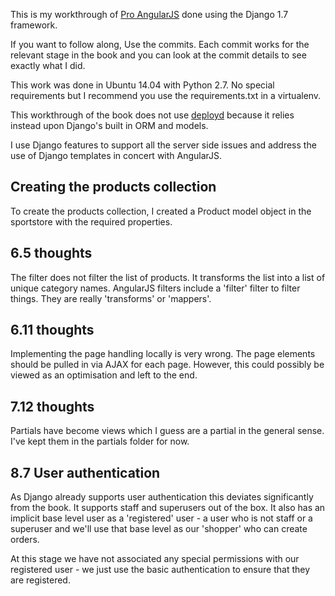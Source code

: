 This is my workthrough of [Pro AngularJS](http://www.apress.com/9781430264484) done using the Django 1.7 framework.

If you want to follow along, Use the commits. Each commit works for the relevant stage in the book and you can look
at the commit details to see exactly what I did.

This work was done in Ubuntu 14.04 with Python 2.7. No special requirements but I recommend you use the requirements.txt in a virtualenv.

This workthrough of the book does not use [deployd](http://deployd.com/) because it relies instead upon Django's built in ORM and models.

I use Django features to support all the server side issues and address the use of Django templates in concert with AngularJS.

## Creating the products collection
To create the products collection, I created a Product model object in the sportstore with the required properties.

## 6.5 thoughts
The filter does not filter the list of products. It transforms the list into a list of unique category names.
AngularJS filters include a 'filter' filter to filter things. They are really 'transforms' or 'mappers'.

## 6.11 thoughts
Implementing the page handling locally is very wrong. The page elements should be pulled in via AJAX for each page.
However, this could possibly be viewed as an optimisation and left to the end.

## 7.12 thoughts
Partials have become views which I guess are a partial in the general sense.
I've kept them in the partials folder for now.

## 8.7 User authentication
As Django already supports user authentication this deviates significantly from the book. It supports staff and
superusers out of the box. It also has an implicit base level user as a 'registered' user - a user who is not staff
or a superuser and we'll use that base level as our 'shopper' who can create orders.

At this stage we have not associated any special permissions with our registered user - we just use the basic
authentication to ensure that they are registered.

